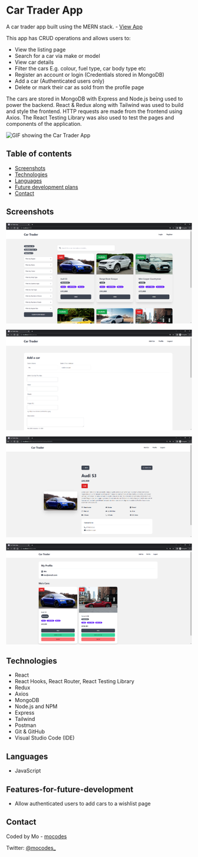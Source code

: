 # Car Trader App

A car trader app built using the MERN stack. - [View App](http://car-trader-app-mocodes.herokuapp.com/)

This app has CRUD operations and allows users to:

- View the listing page
- Search for a car via make or model
- View car details
- Filter the cars E.g. colour, fuel type, car body type etc
- Register an account or login (Credentials stored in MongoDB)
- Add a car (Authenticated users only)
- Delete or mark their car as sold from the profile page

The cars are stored in MongoDB with Express and Node.js being used to power the backend. React & Redux along with Tailwind was used to build and style the frontend. HTTP requests are made from the frontend using Axios. The React Testing Library was also used to test the pages and components of the application.

![GIF showing the Car Trader App](frontend/src/images/car-trader-app.gif)

## Table of contents

- [Screenshots](#screenshots)
- [Technologies](#technologies)
- [Languages](#languages)
- [Future development plans](#features-for-future-development)
- [Contact](#contact)

## Screenshots

![Screenshot of Car Trader app - Listing Page](frontend/src/images/screenshot-one.PNG)

![Screenshot of Car Trader app - Add Car Page](frontend/src/images/screenshot-two.PNG)

![Screenshot of Car Trader app - Car Info Page](frontend/src/images/screenshot-three.PNG)

![Screenshot of Car Trader app - User Profile Page](frontend/src/images/screenshot-four.PNG)

## Technologies

- React
- React Hooks, React Router, React Testing Library
- Redux
- Axios
- MongoDB
- Node.js and NPM
- Express
- Tailwind
- Postman
- Git & GitHub
- Visual Studio Code (IDE)

## Languages

- JavaScript

## Features-for-future-development

- Allow authenticated users to add cars to a wishlist page

## Contact

Coded by Mo - [mocodes](https://mocodes.co.uk/)

Twitter: [@mocodes\_](https://twitter.com/mocodes_)
